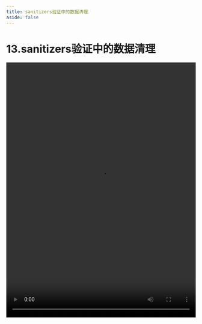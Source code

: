 ```yaml
---
title: sanitizers验证中的数据清理
aside: false
---
```


# 13.sanitizers验证中的数据清理

<video autoplay src="http://qn.chinavanes.com/nodejs/module-18/13.sanitizers验证中的数据清理.mp4" controls controlsList="nodownload" width="100%" height="680"/>

